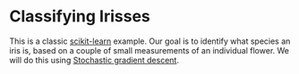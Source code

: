 # Classifying Irisses

This is a classic [scikit-learn](http://scikit-learn.org/stable/index.html) example. Our goal is to identify what species an iris is, based on a couple of small measurements of an individual flower. We will do this using [Stochastic gradient descent](https://en.wikipedia.org/wiki/Stochastic_gradient_descent).
